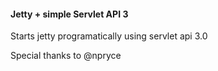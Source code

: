 #### Jetty + simple Servlet API 3
Starts jetty programatically using servlet api 3.0    

Special thanks to @npryce 
